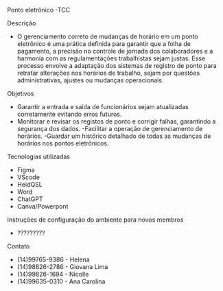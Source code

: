 Ponto eletrônico -TCC


Descrição
- O gerenciamento correto de mudanças de horário em um ponto eletrônico é uma prática definida para garantir que a folha de pagamento, a precisão no controle de jornada dos colaboradores e a harmonia com as regulamentações trabalhistas sejam justas. Esse processo envolve a adaptação dos sistemas de registro de ponto para retratar alterações nos horários de trabalho, sejam por questões administrativas, ajustes ou mudanças operacionais.

Objetivos
- Garantir a entrada e saída de funcionários sejam atualizadas corretamente evitando erros futuros.
- Monitorar e revisar os registos de ponto e corrigir falhas, garantindo a segurança dos dados.
-Facilitar a operação de gerenciamento de horários.
-Guardar um histórico detalhado de todas as mudanças de horários nos pontos eletrônicos.

Tecnologias utilizadas
- Figma
- VScode
- HeidQSL
- Word
- ChatGPT
- Canva/Powerpont


Instruções de configuração do ambiente para novos membros
- ?????????


Contato
- (14)99765-9386 - Helena
- (14)98826-2786 - Giovana Lima
- (14)99826-1694 - Nicolle
- (14)99635-0310 - Ana Carolina
